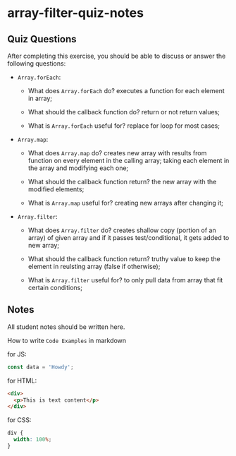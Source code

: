 # array-filter-quiz-notes

## Quiz Questions

After completing this exercise, you should be able to discuss or answer the following questions:

- `Array.forEach`:

  - What does `Array.forEach` do?
    executes a function for each element in array;

  - What should the callback function do?
    return or not return values;

  - What is `Array.forEach` useful for?
    replace for loop for most cases;

- `Array.map`:

  - What does `Array.map` do?
    creates new array with results from function on every element in the calling array;
    taking each element in the array and modifying each one;

  - What should the callback function return?
    the new array with the modified elements;

  - What is `Array.map` useful for?
    creating new arrays after changing it;

- `Array.filter`:

  - What does `Array.filter` do?
    creates shallow copy (portion of an array) of given array and if it passes test/conditional, it gets added to new array;

  - What should the callback function return?
    truthy value to keep the element in reulsting array (false if otherwise);

  - What is `Array.filter` useful for?
    to only pull data from array that fit certain conditions;

## Notes

All student notes should be written here.

How to write `Code Examples` in markdown

for JS:

```javascript
const data = 'Howdy';
```

for HTML:

```html
<div>
  <p>This is text content</p>
</div>
```

for CSS:

```css
div {
  width: 100%;
}
```

